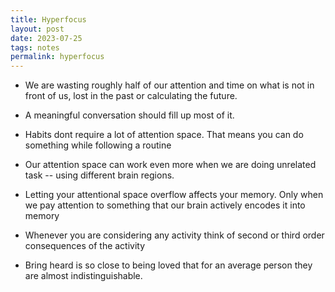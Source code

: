 ```yaml
---
title: Hyperfocus
layout: post
date: 2023-07-25
tags: notes
permalink: hyperfocus
---
```

<ul><li><p class="body"><span>We are wasting roughly half of our attention and time on what is not in front of us, lost in the past or calculating the future.</span></p></li><li><p class="body"><span>A meaningful conversation should fill up most of it.</span></p></li><li><p class="body"><span>Habits dont require a lot of attention space. That means you can do something while following a routine</span></p></li><li><p class="body"><span>Our attention space can work even more when we are doing unrelated task -- using different brain regions.</span></p></li><li><p class="body"><span>Letting your attentional space overflow affects your memory. Only when we pay attention to something that our brain actively encodes it into memory</span></p></li><li><p class="body"><span>Whenever you are considering any activity think of second or third order consequences of the activity</span></p></li><li><p class="body"><span>Bring heard is so close to being loved that for an average person they are almost indistinguishable.</span></p></li></ul>